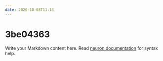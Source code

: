 ```yaml
---
date: 2020-10-08T11:13
---
```


# 3be04363

Write your Markdown content here. Read [neuron documentation](https://neuron.zettel.page/2011404.html) for syntax help.

